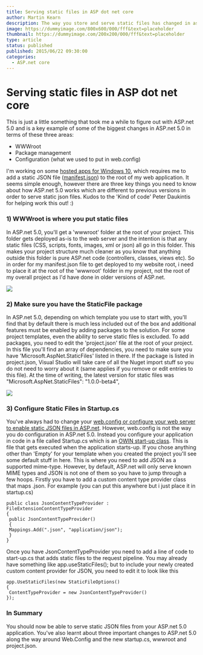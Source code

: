 ```yaml
---
title: Serving static files in ASP dot net core
author: Martin Kearn
description: The way you store and serve static files has changed in asp.net core compared to asp.net 4.6. In this article, we'll investigate what has changed
image: https://dummyimage.com/800x600/000/fff&text=placeholder
thumbnail: https://dummyimage.com/200x200/000/fff&text=placeholder
type: article
status: published
published: 2015/06/22 09:30:00
categories: 
  - ASP.net core
---
```


# Serving static files in ASP dot net core

This is just a little something that took me a while to figure out with ASP.net 5.0 and is a key example of some of the biggest changes in ASP.net 5.0 in terms of these three areas:

*   WWWroot
*   Package management
*   Configuration (what we used to put in web.config)

I'm working on some [hosted apps for Windows 10](http://blogs.windows.com/buildingapps/2015/03/02/a-first-look-at-the-windows-10-universal-app-platform/), which requires me to add a static JSON file ([manifest.json](http://www.w3.org/2008/webapps/manifest/)) to the root of my web application. It seems simple enough, however there are three key things you need to know about how ASP.net 5.0 works which are different to previous versions in order to serve static json files. Kudos to the 'Kind of code' Peter Daukintis for helping work this out! :)

### 1) WWWroot is where you put static files

In ASP.net 5.0, you'll get a 'wwwroot' folder at the root of your project. This folder gets deployed as-is to the web server and the intention is that any static files (CSS, scripts, fonts, images, xml or json) all go in this folder. This makes your project structure much cleaner as you know that anything outside this folder is pure ASP.net code (controllers, classes, views etc). So in order for my manifest.json file to get deployed to my website root, i need to place it at the root of the 'wwwroot' folder in my project, not the root of my overall project as I'd have done in older versions of ASP.net.

[![](https://msdnshared.blob.core.windows.net/media/MSDNBlogsFS/prod.evol.blogs.msdn.com/CommunityServer.Blogs.Components.WeblogFiles/00/00/00/56/73/5584.wwwroot.PNG)](https://msdnshared.blob.core.windows.net/media/MSDNBlogsFS/prod.evol.blogs.msdn.com/CommunityServer.Blogs.Components.WeblogFiles/00/00/00/56/73/5584.wwwroot.PNG)

### 2) Make sure you have the StaticFile package

In ASP.net 5.0, depending on which template you use to start with, you'll find that by default there is much less included out of the box and additional features must be enabled by adding packages to the solution. For some project templates, even the ability to serve static files is excluded. To add packages, you need to edit the 'project.json' file at the root of your project. In this file you'll find an array of dependencies, you need to make sure you have 'Microsoft.AspNet.StaticFiles' listed in there. If the package is listed in project.json, Visual Studio will take care of all the Nuget import stuff so you do not need to worry about it (same applies if you remove or edit entries to this file). At the time of writing, the latest version for static files was "Microsoft.AspNet.StaticFiles": "1.0.0-beta4", 

[![](https://msdnshared.blob.core.windows.net/media/MSDNBlogsFS/prod.evol.blogs.msdn.com/CommunityServer.Blogs.Components.WeblogFiles/00/00/00/56/73/8054.staticfiles.PNG)](https://msdnshared.blob.core.windows.net/media/MSDNBlogsFS/prod.evol.blogs.msdn.com/CommunityServer.Blogs.Components.WeblogFiles/00/00/00/56/73/8054.staticfiles.PNG)

### 3) Configure Static Files in Startup.cs

You've always had to change your [web.config or configure your web server to enable static JSON files in ASP.net](http://stackoverflow.com/questions/8158193/how-to-allow-download-of-json-file-with-a). However, web.config is not the way you do configuration in ASP.net 5.0\. Instead you configure your application in code in a file called Startup.cs which is an [OWIN start-up class](http://www.asp.net/aspnet/overview/owin-and-katana/getting-started-with-owin-and-katana). This is file that gets executed when the application starts-up. If you chose anything other than 'Empty' for your template when you created the project you'll see some default stuff in here. This is where you need to add JSON as a supported mime-type. However, by default, ASP.net will only serve known MIME types and JSON is not one of them so you have to jump through a few hoops. Firstly you have to add a custom content type provider class that maps .json. For example (you can put this anywhere but i just place it in startup.cs)

```
public class JsonContentTypeProvider : FileExtensionContentTypeProvider
{
 public JsonContentTypeProvider()
 {
 Mappings.Add(".json", "application/json");
 }
}
```

Once you have JsonContentTypeProvider you need to add a line of code to start-up.cs that adds static files to the request pipeline. You may already have something like app.useStaticFiles(); but to include your newly created custom content provider for JSON, you need to edit it to look like this

```
app.UseStaticFiles(new StaticFileOptions()
{
 ContentTypeProvider = new JsonContentTypeProvider()
});
```

### In Summary

You should now be able to serve static JSON files from your ASP.net 5.0 application. You've also learnt about three important changes to ASP.net 5.0 along the way around Web.Config and the new startup.cs, wwwroot and project.json.
